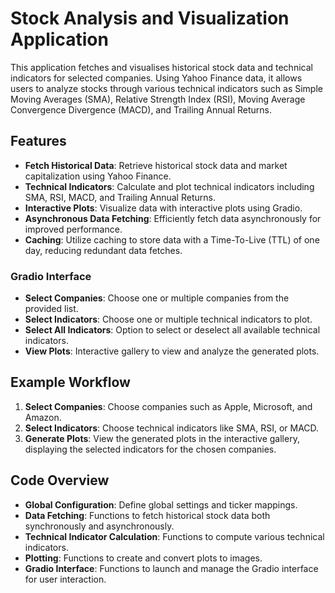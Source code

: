 # Stock Analysis and Visualization Application

This application fetches and visualises historical stock data and technical indicators for selected companies. Using Yahoo Finance data, it allows users to analyze stocks through various technical indicators such as Simple Moving Averages (SMA), Relative Strength Index (RSI), Moving Average Convergence Divergence (MACD), and Trailing Annual Returns.

## Features

- **Fetch Historical Data**: Retrieve historical stock data and market capitalization using Yahoo Finance.
- **Technical Indicators**: Calculate and plot technical indicators including SMA, RSI, MACD, and Trailing Annual Returns.
- **Interactive Plots**: Visualize data with interactive plots using Gradio.
- **Asynchronous Data Fetching**: Efficiently fetch data asynchronously for improved performance.
- **Caching**: Utilize caching to store data with a Time-To-Live (TTL) of one day, reducing redundant data fetches.

### Gradio Interface

- **Select Companies**: Choose one or multiple companies from the provided list.
- **Select Indicators**: Choose one or multiple technical indicators to plot.
- **Select All Indicators**: Option to select or deselect all available technical indicators.
- **View Plots**: Interactive gallery to view and analyze the generated plots.

## Example Workflow

1. **Select Companies**: Choose companies such as Apple, Microsoft, and Amazon.
2. **Select Indicators**: Choose technical indicators like SMA, RSI, or MACD.
3. **Generate Plots**: View the generated plots in the interactive gallery, displaying the selected indicators for the chosen companies.

## Code Overview

- **Global Configuration**: Define global settings and ticker mappings.
- **Data Fetching**: Functions to fetch historical stock data both synchronously and asynchronously.
- **Technical Indicator Calculation**: Functions to compute various technical indicators.
- **Plotting**: Functions to create and convert plots to images.
- **Gradio Interface**: Functions to launch and manage the Gradio interface for user interaction.

